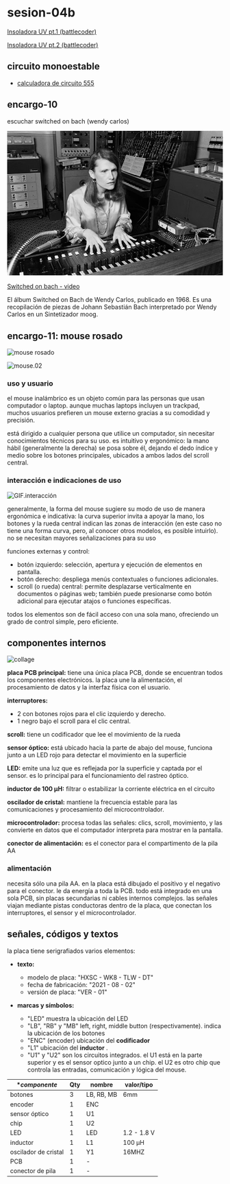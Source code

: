 # sesion-04b

[Insoladora UV pt.1 (battlecoder)](https://bitofmystery.com/uv-exposure-box-project-part-1/)

[Insoladora UV pt.2 (battlecoder)](https://bitofmystery.com/uv-exposure-box-project-part-2/)

## circuito monoestable

- [calculadora de circuito 555](https://ohmslawcalculator.com/555-monostable-calculator)

## encargo-10

escuchar switched on bach (wendy carlos)

![Wndy Carlos](./archivos/WendyCarlos.jpg)

[Switched on bach - video](https://www.youtube.com/watch?v=rmJeXhcQQa0)

El álbum Switched on Bach de Wendy Carlos, publicado en 1968. Es una recopilación de piezas de Johann Sebastián Bach interpretado por Wendy Carlos en un Sintetizador moog.

## encargo-11: mouse rosado

![mouse rosado](./archivos/mouse.01.jpg) 

![mouse.02](./archivos/mouse.02.jpg)

### uso y usuario

el mouse inalámbrico es un objeto común para las personas que usan computador o laptop. aunque muchas laptops incluyen un trackpad, muchos usuarios prefieren un mouse externo gracias a su comodidad y precisión.

está dirigido a cualquier persona que utilice un computador, sin necesitar conocimientos técnicos para su uso. es intuitivo y ergonómico: la mano hábil (generalmente la derecha) se posa sobre él, dejando el dedo índice y medio sobre los botones principales, ubicados a ambos lados del scroll central.

### interacción e indicaciones de uso

![GIF.interacción](./archivos/GIF.interacción.gif)

generalmente, la forma del mouse sugiere su modo de uso de manera ergonómica e indicativa: la curva superior invita a apoyar la mano, los botones y la rueda central indican las zonas de interacción (en este caso no tiene una forma curva, pero, al conocer otros modelos, es posible intuirlo). no se necesitan mayores señalizaciones para su uso

funciones externas y control:

- botón izquierdo: selección, apertura y ejecución de elementos en pantalla.
- botón derecho: despliega menús contextuales o funciones adicionales.
- scroll (o rueda) central: permite desplazarse verticalmente en documentos o páginas web; también puede presionarse como botón adicional para ejecutar atajos o funciones específicas.

todos los elementos son de fácil acceso con una sola mano, ofreciendo un grado de control simple, pero eficiente.

## componentes internos

![collage](./archivos/collage.01.png)

**placa PCB principal:** tiene una única placa PCB, donde se encuentran todos los componentes electrónicos. la placa une la alimentación, el procesamiento de datos y la interfaz física con el usuario.

**interruptores:**

- 2 con botones rojos para el clic izquierdo y derecho.
- 1 negro bajo el scroll para el clic central.

**scroll:** tiene un codificador que lee el movimiento de la rueda

**sensor óptico:** está ubicado hacia la parte de abajo del mouse, funciona junto a un LED rojo para detectar el movimiento en la superficie

**LED:** emite una luz que es reflejada por la superficie y captada por el sensor. es lo principal para el funcionamiento del rastreo óptico.

**inductor de 100 µH:** filtrar o estabilizar la corriente eléctrica en el circuito

**oscilador de cristal:** mantiene la frecuencia estable para las comunicaciones y procesamiento del microcontrolador.

**microcontrolador:** procesa todas las señales: clics, scroll, movimiento, y las convierte en datos que el computador interpreta para mostrar en la pantalla.

**conector de alimentación:** es el conector para el compartimento de la pila AA

### alimentación

necesita sólo una pila AA. en la placa está dibujado el positivo y el negativo para el conector. le da energía a toda la PCB. todo está integrado en una sola PCB, sin placas secundarias ni cables internos complejos. las señales viajan mediante pistas conductoras dentro de la placa, que conectan los interruptores, el sensor y el microcontrolador.

## señales, códigos y textos

la placa tiene serigrafiados varios elementos:

- **texto:**
  - modelo de placa: "HXSC - WK8 - TLW - DT"
  - fecha de fabricación: "2021 - 08 - 02"
  - versión de placa: "VER - 01"

- **marcas y símbolos:**
  - "LED" muestra la ubicación del LED
  - "LB", "RB" y "MB" left, right, middle button (respectivamente). indica la ubicación de los botones
  - "ENC" (encoder) ubicación del **codificador**
  - "L1" ubicación del **inductor** .
  - "U1" y "U2" son los circuitos integrados. el U1 está en la parte superior y es el sensor optico junto a un chip. el U2 es otro chip que controla las entradas, comunicación y lógica del mouse.

| **componente*         | **Qty** | **nombre** | **valor/tipo** |
|-----------------------|---------|------------|----------------|
| botones               | 3       | LB, RB, MB | 6mm            |
| encoder               | 1       | ENC        |                |
| sensor óptico         | 1       | U1         |                |
| chip                  | 1       | U2         |                |
| LED                   | 1       | LED        | 1.2 - 1.8 V    |
| inductor              | 1       | L1         | 100 µH         |
| oscilador de  cristal | 1       | Y1         | 16MHZ          |
| PCB                   | 1       | -          |                |
| conector de pila      | 1       | -          |                |